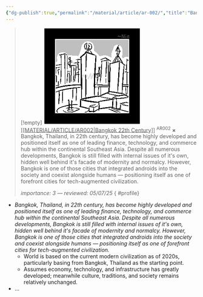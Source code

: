 ```yaml
---
{"dg-publish":true,"permalink":"/material/article/ar-002/","title":"Bangkok 22th Century","tags":["-article"]}
---
```


>[!empty]
> ![RESOURCE/ASSET/ICON/AR002.png|icon](/img/user/RESOURCE/ASSET/ICON/AR002.png) <u class="title">[[MATERIAL/ARTICLE/AR002\|Bangkok 22th Century]]</u> <sup class="title">AR002</sup> <b class="title">×</b>
> Bangkok, Thailand, in 22th century, has become highly developed and positioned itself as one of leading finance, technology, and commerce hub within the continental Southeast Asia. Despite all numerous developments, Bangkok is still filled with internal issues of it's own, hidden well behind it's facade of modernity and normalcy. However, Bangkok is one of those cities that integrated androids into the society and coexist alongside humans — positioning itself as one of forefront cities for tech-augmented civilization.
> 
> <i class="small">importance: 3 — reviewed: 05/07/25</i>
{ #profile}


- *Bangkok, Thailand, in 22th century, has become highly developed and positioned itself as one of leading finance, technology, and commerce hub within the continental Southeast Asia. Despite all numerous developments, Bangkok is still filled with internal issues of it's own, hidden well behind it's facade of modernity and normalcy. However, Bangkok is one of those cities that integrated androids into the society and coexist alongside humans — positioning itself as one of forefront cities for tech-augmented civilization.*
	- World is based on the current modern civilization as of 2020s, particularly basing from Bangkok, Thailand as the starting point.
	- Assumes economy, technology, and infrastructure has greatly developed; meanwhile culture, traditions, and society remains relatively unchanged.
- …